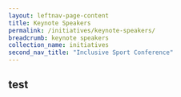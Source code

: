 ```yaml
---
layout: leftnav-page-content
title: Keynote Speakers
permalink: /initiatives/keynote-speakers/
breadcrumb: keynote speakers
collection_name: initiatives
second_nav_title: "Inclusive Sport Conference"
---
```


## test
